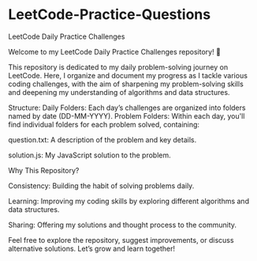 # LeetCode-Practice-Questions
LeetCode Daily Practice Challenges


Welcome to my LeetCode Daily Practice Challenges repository! 🚀

This repository is dedicated to my daily problem-solving journey on LeetCode. Here, I organize and document my progress as I tackle various coding challenges, with the aim of sharpening my problem-solving skills and deepening my understanding of algorithms and data structures.

Structure:
Daily Folders: Each day’s challenges are organized into folders named by date (DD-MM-YYYY).
Problem Folders: Within each day, you'll find individual folders for each problem solved, containing:

question.txt: A description of the problem and key details.

solution.js: My JavaScript solution to the problem.

Why This Repository?

Consistency: Building the habit of solving problems daily.

Learning: Improving my coding skills by exploring different algorithms and data structures.

Sharing: Offering my solutions and thought process to the community.

Feel free to explore the repository, suggest improvements, or discuss alternative solutions. Let’s grow and learn together!
